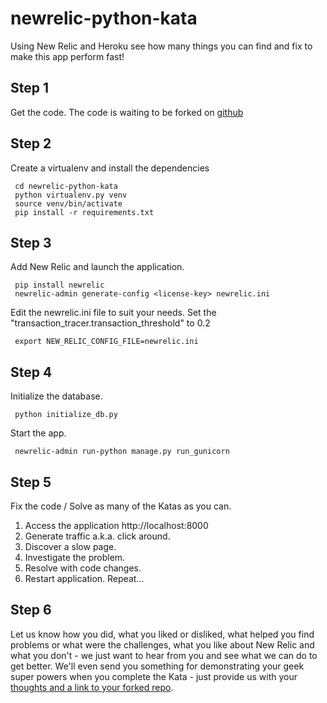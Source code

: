 newrelic-python-kata
==================

Using New Relic and Heroku see how many things you can find and fix to make this app perform fast!

Step 1
-------
Get the code. The code is waiting to be forked on [github](https://github.com/newrelic/newrelic-python-kata)

Step 2
-------
Create a virtualenv and install the dependencies

     cd newrelic-python-kata
     python virtualenv.py venv
     source venv/bin/activate
     pip install -r requirements.txt

Step 3
-------
Add New Relic and launch the application.

     pip install newrelic     
     newrelic-admin generate-config <license-key> newrelic.ini

Edit the newrelic.ini file to suit your needs.
Set the "transaction_tracer.transaction_threshold" to 0.2

     export NEW_RELIC_CONFIG_FILE=newrelic.ini 
     
Step 4
------
Initialize the database.

     python initialize_db.py

Start the app.

     newrelic-admin run-python manage.py run_gunicorn

Step 5
-------
Fix the code / Solve as many of the Katas as you can. 
1. Access the application http://localhost:8000
2. Generate traffic a.k.a. click around.
3. Discover a slow page.
4. Investigate the problem.
5. Resolve with code changes.
6. Restart application.
     Repeat...

Step 6
-------
Let us know how you did, what you liked or disliked, what helped you find problems or what were the challenges, what you like about New Relic and what you don't - we just want to hear from you and see what we can do to get better. We'll even send you something for demonstrating your geek super powers when you complete the Kata - just provide us with your [thoughts and a link to your forked repo](https://support.newrelic.com/home).
